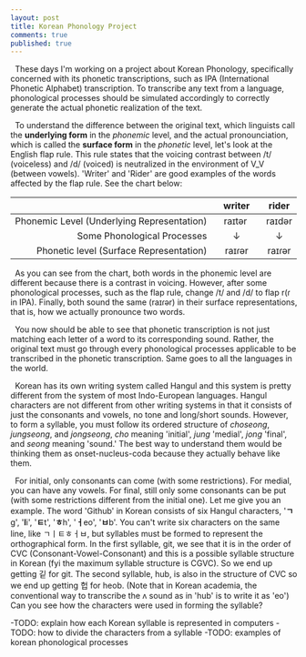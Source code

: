 ```yaml
---
layout: post
title: Korean Phonology Project
comments: true
published: true
---
```


&nbsp;&nbsp;These days I'm working on a project about Korean Phonology, specifically concerned with its phonetic transcriptions, such as IPA (International Phonetic Alphabet) transcription. To transcribe any text from a language, phonological processes should be simulated accordingly to correctly generate the actual phonetic realization of the text. 

&nbsp;&nbsp;To understand the difference between the original text, which linguists call the **underlying form** in the *phonemic* level, and the actual pronounciation, which is called the **surface form** in the *phonetic* level, let's look at the English flap rule. This rule states that the voicing contrast between /t/ (voiceless) and /d/ (voiced) is neutralized in the environment of V_V (between vowels). 'Writer' and 'Rider' are good examples of the words affected by the flap rule. See the chart below:

|                                            |&nbsp;&nbsp; writer |&nbsp;&nbsp;  rider |
|-------------------------------------------:|:------:|:------:|
| Phonemic Level (Underlying Representation) | &nbsp;&nbsp;raɪtər |&nbsp;&nbsp; raɪdər |
|                Some Phonological Processes | &nbsp;&nbsp;   ↓   | &nbsp;&nbsp;   ↓   |
|    Phonetic level (Surface Representation) | &nbsp;&nbsp; raɪɾər |&nbsp;&nbsp; raɪɾər |

&nbsp;&nbsp;As you can see from the chart, both words in the phonemic level are different because there is a contrast in voicing. However, after some phonological processes, such as the flap rule, change /t/ and /d/ to flap r(ɾ in IPA). Finally, both sound the same (raɪɾər) in their surface representations, that is, how we actually pronounce two words.

&nbsp;&nbsp;You now should be able to see that phonetic transcription is not just matching each letter of a word to its corresponding sound. Rather, the original text must go through every phonological processes applicable to be transcribed in the phonetic transcription. Same goes to all the languages in the world. 

&nbsp;&nbsp;Korean has its own writing system called Hangul and this system is pretty different from the system of most Indo-European languages. Hangul characters are not different from other writing systems in that it consists of just the consonants and vowels, no tone and long/short sounds. However, to form a syllable, you must follow its ordered structure of *choseong*, *jungseong*, and *jongseong*, *cho* meaning 'initial', *jung* 'medial', *jong* 'final', and *seong* meaning 'sound.' The best way to understand them would be thinking them as onset-nucleus-coda because they actually behave like them. 

&nbsp;&nbsp;For initial, only consonants can come (with some restrictions). For medial, you can have any vowels. For final, still only some consonants can be put (with some restrictions different from the initial one). Let me give you an example. The word 'Github' in Korean consists of six Hangul characters, '**ㄱ**g', '**l**i', '**ㅌ**t', '**ㅎ**h', '**ㅓ**eo', '**ㅂ**b'. You can't write six characters on the same line, like ㄱㅣㅌㅎㅓㅂ, but syllables must be formed to represent the orthographical form. In the first syllable, git, we see that it is in the order of CVC (Consonant-Vowel-Consonant) and this is a possible syllable structure in Korean (fyi the maximum syllable structure is CGVC). So we end up getting 깉 for git. The second syllable, hub, is also in the structure of CVC so we end up getting 헙 for heob. (Note that in Korean academia, the conventional way to transcribe the ʌ sound as in 'hub' is to write it as 'eo')  Can you see how the characters were used in forming the syllable?

-TODO: explain how each Korean syllable is represented in computers
-TODO: how to divide the characters from a syllable
-TODO: examples of korean phonological processes